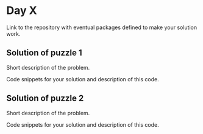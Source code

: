 # Day X
Link to the repository with eventual packages defined to make your solution work.

## Solution of puzzle 1
Short description of the problem.

Code snippets for your solution and description of this code.

## Solution of puzzle 2
Short description of the problem.

Code snippets for your solution and description of this code.

